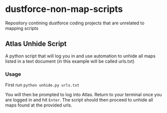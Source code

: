 # dustforce-non-map-scripts

Repository contining dustforce coding projects that are unrelated to mapping scripts

## Atlas Unhide Script

A python script that will log you in and use automation to unhide all maps listed in a text document (in this example will be called urls.txt)

### Usage

First run
```python unhide.py urls.txt```

You will then be prompted to log into Atlas. Return to your terminal once you are logged in and hit ```Enter```. The script should then proceed to unhide all maps found at the provided urls.

